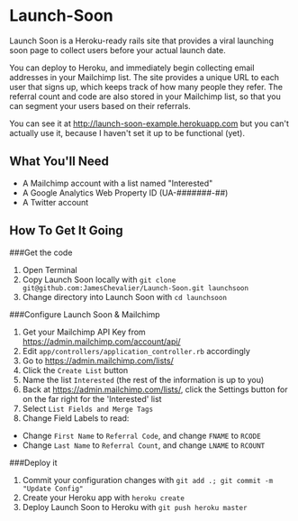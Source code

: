 Launch-Soon
===========

Launch Soon is a Heroku-ready rails site that provides a viral launching soon page to collect users before your actual launch date.

You can deploy to Heroku, and immediately begin collecting email addresses in your Mailchimp list. The site provides a unique URL to each user that signs up, which keeps track of how many people they refer. The referral count and code are also stored in your Mailchimp list, so that you can segment your users based on their referrals.

You can see it at http://launch-soon-example.herokuapp.com but you can't actually use it, because I haven't set it up to be functional (yet).


What You'll Need
--------------

* A Mailchimp account with a list named "Interested"
* A Google Analytics Web Property ID (UA-#######-##)
* A Twitter account


How To Get It Going
----------

###Get the code
1. Open Terminal
2. Copy Launch Soon locally with `git clone git@github.com:JamesChevalier/Launch-Soon.git launchsoon`
3. Change directory into Launch Soon with `cd launchsoon`

###Configure Launch Soon & Mailchimp
1. Get your Mailchimp API Key from https://admin.mailchimp.com/account/api/
2. Edit `app/controllers/application_controller.rb` accordingly
3. Go to https://admin.mailchimp.com/lists/
4. Click the `Create List` button
5. Name the list `Interested` (the rest of the information is up to you)
6. Back at https://admin.mailchimp.com/lists/, click the Settings button for on the far right for the 'Interested' list
7. Select `List Fields and Merge Tags`
8. Change Field Labels to read:
 * Change `First Name` to `Referral Code`, and change `FNAME` to `RCODE`
 * Change `Last Name` to `Referral Count`, and change `LNAME` to `RCOUNT`

###Deploy it
1. Commit your configuration changes with `git add .; git commit -m "Update Config"`
2. Create your Heroku app with `heroku create`
3. Deploy Launch Soon to Heroku with `git push heroku master`

